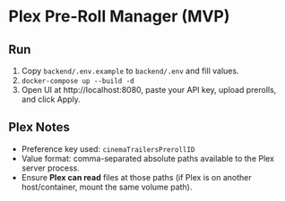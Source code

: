 # Plex Pre-Roll Manager (MVP)

## Run
1. Copy `backend/.env.example` to `backend/.env` and fill values.
2. `docker-compose up --build -d`
3. Open UI at http://localhost:8080, paste your API key, upload prerolls, and click Apply.

## Plex Notes
- Preference key used: `cinemaTrailersPrerollID`
- Value format: comma-separated absolute paths available to the Plex server process.
- Ensure **Plex can read** files at those paths (if Plex is on another host/container, mount the same volume path).

